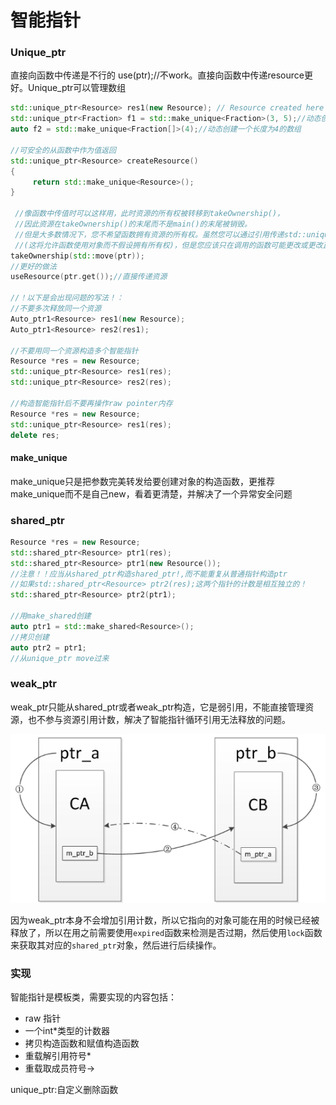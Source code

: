 # 智能指针

### Unique\_ptr

直接向函数中传递是不行的 use\(ptr\);//不work。直接向函数中传递resource更好。Unique\_ptr可以管理数组

```cpp
std::unique_ptr<Resource> res1(new Resource); // Resource created here
std::unique_ptr<Fraction> f1 = std::make_unique<Fraction>(3, 5);//动态创建有参数的类
auto f2 = std::make_unique<Fraction[]>(4);//动态创建一个长度为4的数组

//可安全的从函数中作为值返回
std::unique_ptr<Resource> createResource()
{
     return std::make_unique<Resource>();
}
 
 //像函数中传值时可以这样用，此时资源的所有权被转移到takeOwnership()，
 //因此资源在takeOwnership()的末尾而不是main()的末尾被销毁。
 //但是大多数情况下，您不希望函数拥有资源的所有权。虽然您可以通过引用传递std::unique_ptr
 //(这将允许函数使用对象而不假设拥有所有权)，但是您应该只在调用的函数可能更改或更改正在管理的对象时才这样做
takeOwnership(std::move(ptr)); 
//更好的做法
useResource(ptr.get());//直接传递资源

//！以下是会出现问题的写法！：
//不要多次释放同一个资源
Auto_ptr1<Resource> res1(new Resource);
Auto_ptr1<Resource> res2(res1); 

//不要用同一个资源构造多个智能指针
Resource *res = new Resource;
std::unique_ptr<Resource> res1(res);
std::unique_ptr<Resource> res2(res);

//构造智能指针后不要再操作raw pointer内存
Resource *res = new Resource;
std::unique_ptr<Resource> res1(res);
delete res;
```

#### make\_unique

make\_unique只是把参数完美转发给要创建对象的构造函数，更推荐make\_unique而不是自己new，看着更清楚，并解决了一个异常安全问题

### shared\_ptr

```cpp
Resource *res = new Resource;
std::shared_ptr<Resource> ptr1(res);
std::shared_ptr<Resource> ptr1(new Resource());
//注意！！应当从shared_ptr构造shared_ptr!,而不能重复从普通指针构造ptr
//如果std::shared_ptr<Resource> ptr2(res);这两个指针的计数是相互独立的！
std::shared_ptr<Resource> ptr2(ptr1);

//用make_shared创建
auto ptr1 = std::make_shared<Resource>();
//拷贝创建
auto ptr2 = ptr1;
//从unique_ptr move过来
```

### weak\_ptr

weak\_ptr只能从shared\_ptr或者weak\_ptr构造，它是弱引用，不能直接管理资源，也不参与资源引用计数，解决了智能指针循环引用无法释放的问题。

![](../../.gitbook/assets/image%20%2884%29.png)

 因为weak\_ptr本身不会增加引用计数，所以它指向的对象可能在用的时候已经被释放了，所以在用之前需要使用`expired`函数来检测是否过期，然后使用`lock`函数来获取其对应的`shared_ptr`对象，然后进行后续操作。

### 实现

智能指针是模板类，需要实现的内容包括：

* raw 指针
* 一个int\*类型的计数器
* 拷贝构造函数和赋值构造函数
* 重载解引用符号\*
* 重载取成员符号-&gt;

unique\_ptr:自定义删除函数

